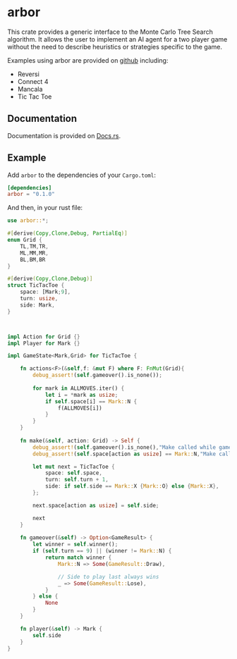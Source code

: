 # arbor

This crate provides a generic interface to the Monte Carlo Tree Search algorithm. It allows the user to implement an AI agent for a two player game without the need to describe heuristics or strategies specific to the game. 

Examples using arbor are provided on [github](https://github.com/prestonmlangford/arbor.git) including:
- Reversi
- Connect 4
- Mancala
- Tic Tac Toe

## Documentation

Documentation is provided on [Docs.rs](https://docs.rs/arbor).

## Example

Add `arbor` to the dependencies of your `Cargo.toml`:

```toml
[dependencies]
arbor = "0.1.0"
```

And then, in your rust file:
```rust
use arbor::*;

#[derive(Copy,Clone,Debug, PartialEq)]
enum Grid {
    TL,TM,TR,
    ML,MM,MR,
    BL,BM,BR
}

#[derive(Copy,Clone,Debug)]
struct TicTacToe {
    space: [Mark;9],
    turn: usize,
    side: Mark,
}



impl Action for Grid {}
impl Player for Mark {}

impl GameState<Mark,Grid> for TicTacToe {

    fn actions<F>(&self,f: &mut F) where F: FnMut(Grid){
        debug_assert!(self.gameover().is_none());
        
        for mark in ALLMOVES.iter() {
            let i = *mark as usize;
            if self.space[i] == Mark::N {
                f(ALLMOVES[i])
            }
        }
    }
    
    fn make(&self, action: Grid) -> Self {
        debug_assert!(self.gameover().is_none(),"Make called while gameover\n{}",self);
        debug_assert!(self.space[action as usize] == Mark::N,"Make called on invalid space {:?}\n{}",action,self);

        let mut next = TicTacToe {
            space: self.space,
            turn: self.turn + 1,
            side: if self.side == Mark::X {Mark::O} else {Mark::X},
        };

        next.space[action as usize] = self.side;

        next
    }
    
    fn gameover(&self) -> Option<GameResult> {
        let winner = self.winner();
        if (self.turn == 9) || (winner != Mark::N) {
            return match winner {
                Mark::N => Some(GameResult::Draw),

                // Side to play last always wins
                _ => Some(GameResult::Lose),
            }
        } else {
            None
        }
    }

    fn player(&self) -> Mark {
        self.side
    }
}

```


